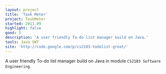 ```yaml
---
layout: project
title: 'Task Meter'
project: TaskMeter
started: 2011.09
highlight: false
good: 3
description: 'A user friendly To-do list manager build on Java.'
tools: Java SWT
site: 'http://code.google.com/p/cs2103-todolist-great/'
---
```


A user friendly To-do list manager build on Java in module `CS2103 Software Engineering`.
